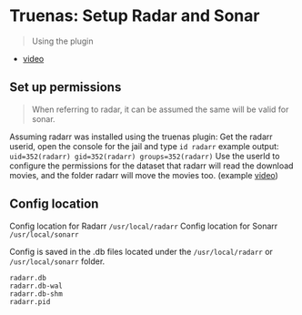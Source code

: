 # Truenas: Setup Radar and Sonar
>Using the plugin

- [video](https://youtu.be/DQIGUmWxBX8?t=165)

## Set up permissions
> When referring to radar, it can be assumed the same will be valid for sonar.

Assuming radarr was installed using the truenas plugin:
Get the radarr userid, open the console for the jail and type `id radarr`
example output: `uid=352(radarr) gid=352(radarr) groups=352(radarr)`
Use the userId to configure the permissions for the dataset that radarr will read the download movies, and the folder radarr will move the movies too.
(example [video](https://www.youtube.com/watch?v=looBzNEtjDQ&list=WL&index=10&t=689s))


## Config location
Config location for Radarr `/usr/local/radarr`
Config location for Sonarr `/usr/local/sonarr`

Config is saved in the .db files located under the `/usr/local/radarr` or `/usr/local/sonarr` folder.
```
radarr.db       
radarr.db-wal
radarr.db-shm   
radarr.pid
```
